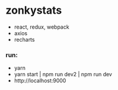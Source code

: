 # zonkystats
- react, redux, webpack
- axios
- recharts

### run:
 - yarn
 - yarn start | npm run dev2 | npm run dev
 - http://localhost:9000